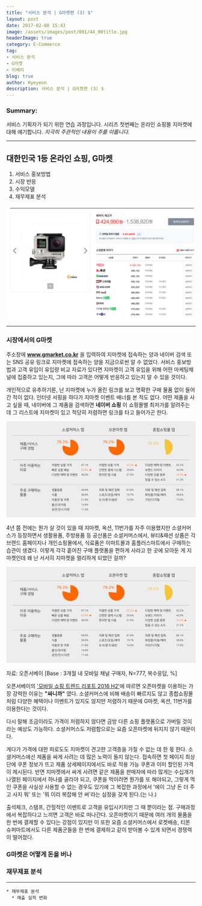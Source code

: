 ```yaml
---
title: "서비스 분석 | G마켓편 (3) $"
layout: post
date: 2017-02-08 15:43
image: /assets/images/post/001/44_00title.jpg
headerImage: true
category: E-Commerce
tag:
- 서비스 분석
- G마켓
- 이베이
blog: true
author: Hyeyeon
description: 서비스 분석 | G마켓편 (3) $
---
```


### Summary:

서비스 기획자가 되기 위한 연습 과정입니다. 시리즈 첫번째는 온라인 쇼핑몰 지마켓에 대해 얘기합니다.
*지극히 주관적인 내용이 주를 이룹니다.*

---

## 대한민국 1등 온라인 쇼핑, G마켓

1. 서비스 홍보방법
2. 시장 반응
3. 수익모델
4. 재무제표 분석

![pic1](/assets/images/post/001/50_01.png)

---

### 시장에서의 G마켓

주소창에 **www.gmarket.co.kr** 을 입력하여 지마켓에 접속하는 양과 네이버 검색 또는 SNS 공유 링크로 지마켓에 접속하는 양을 지금으로썬 알 수 없었다. 서비스 홍보방법과 고객 유입이 유입량 비교 자료가 있다면 지마켓이 고객 유입을 위해 어떤 마케팅채널에 집중하고 있는지, 그에 따라 고객은 어떻게 반응하고 있는지 알 수 있을 것이다.

개인적으로 유추하기론, 난 지마켓에 누가 올린 링크를 보고 명확한 구매 물품 없이 들어간 적이 없다. 인터넷 서핑을 하다가 지마켓 이벤트 배너를 본 적도 없다. 어떤 제품을 사고 싶을 때, 네이버에 그 제품을 검색하면 **네이버 쇼핑** 이 쇼핑몰별 최저가를 알려주는 데 그 리스트에 지마켓이 있고 적당히 저렴하면 링크를 타고 들어가곤 한다.

![pic2](/assets/images/post/001/50_02.png)

4년 쯤 전에는 뭔가 살 것이 있을 때 지마켓, 옥션, 11번가를 자주 이용했지만 소셜커머스가 등장하면서 생활용품, 주방용품 등 공산품은 소셜커머스에서, 뷰티&패션 상품은 각 브랜드 홈페이지나 개인쇼핑몰에서, 식료품은 이마트몰과 홈플러스마트에서 구매하는 습관이 생겼다. 이렇게 각각 흩어진 구매 플랫폼을 편하게 사라고 한 곳에 모아둔 게 지마켓인데 왜 난 서서히 지마켓을 멀리하게 되었던 걸까?

![pic2](/assets/images/post/001/50_02.png)
<figcaption class='caption'>자료: 오픈서베이 [Base : 3개월 내 모바일 채널 구매자, N=777, 복수응답, %]</figcaption>

오픈서베이의 ['모바일 쇼핑 트렌드 리포트 2016 H2'](https://www.opensurvey.co.kr/blog/trendreport/mobileshopping_report_2016-2/)에 따르면 오픈마켓을 이용하는 가장 강력한 이유는 **"싸니까"** 였다. 소셜커머스에 비해 배송이 빠르지도 않고 종합쇼핑몰처럼 다양한 혜택이나 이벤트가 있지도 않지만 저렴하기 때문에 G마켓, 옥션, 11번가를 이용한다는 것이다.

다시 말해 조금이라도 가격이 저렴하지 않다면 금방 다른 쇼핑 플랫폼으로 가버릴 것이라는 예상도 가능하다. 소셜커머스도 저렴함으로는 요즘 오픈마켓에 뒤지지 않기 때문이다.

게다가 가격에 대한 피로도도 지마켓이 견고한 고객층을 가질 수 없는 데 한 몫 한다. 소셜커머스에선 제품을 싸게 사려는 데 많은 노력이 들지 않는다. 접속하면 첫 페이지 최상단에 쿠폰 정보가 뜨고 제품 상세페이지에서도 바로 적용 가능 쿠폰과 이미 할인된 가격이 제시된다. 반면 지마켓에서 싸게 사려면 같은 제품을 판매자에 따라 많게는 수십개가 나열된 페이지에서 하나를 골라야 되고, 쿠폰을 먹이려면 뭔가를 또 해야되고, 그렇게 먹인 쿠폰을 사실상 사용할 수 없는 경우도 있기에 그 복잡한 과정에서 '에이 그냥 돈 더 주고 사지 뭐' 또는 '뭐 이리 복잡해 안 써'라는 심정을 갖게 된다.(는 나.)

출석체크, 스탬프, 간헐적인 이벤트로 고객을 유입시키지만 그 때 뿐이라는 점. 구매과정에서 복잡하다고 느끼면 고객은 바로 떠나간다. 오픈마켓이기 때문에 여러 개의 물품을 한 번에 결제할 수 있다는 강점이 있지만 이 또한 요즘 소셜커머스에서 로켓배송, 티몬 슈퍼마트에서도 다른 제품군들을 한 번에 결제하고 같이 받아볼 수 있게 되면서 경쟁력이 떨어졌다.

### G마켓은 어떻게 돈을 버나


### 재무제표 분석

---

    * 재무제표 분석
      * 매출 실적 변화
